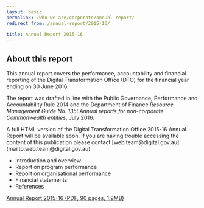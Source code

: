 ```yaml
---
layout: basic
permalink: /who-we-are/corporate/annual-report/
redirect_from: /annual-report/2015-16/

title: Annual Report 2015-16
---
```


## About this report

This annual report covers the performance, accountability and financial reporting of the Digital Transformation Office (DTO) for the financial year ending on 30 June 2016.

The report was drafted in line with the Public Governance, Performance and Accountability Rule 2014 and the Department of Finance *Resource Management Guide No. 135: Annual reports for non-corporate Commonwealth entities*, July 2016.

<p class="callout" markdown="1">
A full HTML version of the Digital Transformation Office 2015-16 Annual Report will be available soon. If you are having trouble accessing the content of this publication please contact [web.team@digital.gov.au](mailto:web.team@digital.gov.au)
</p>

- Introduction and overview
- Report on program performance
- Report on organisational performance
- Financial statements
- References

[Annual Report 2015-16 (PDF, 90 pages, 1.9MB)](/files/dto-annual-report-2015-16.pdf)

